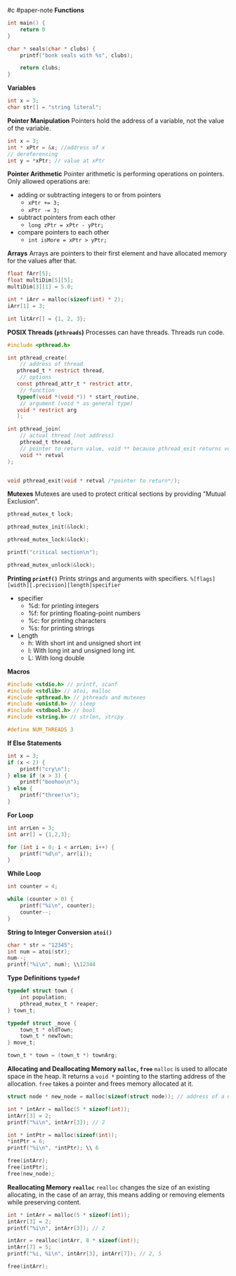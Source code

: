 #c #paper-note
**Functions**
```c
int main() {
	return 0
}

char * seals(char * clubs) {
	printf("bonk seals with %s", clubs);

	return clubs;
}
```
**Variables**
```c
int x = 3;
char str[] = "string literal";
```
**Pointer Manipulation**
Pointers hold the address of a variable, not the value of the variable.
```c
int x = 3;
int * xPtr = &x; //address of x
// dereferencing
int y = *xPtr; // value at xPtr
```

**Pointer Arithmetic**
Pointer arithmetic is performing operations on pointers. Only allowed operations are:
- adding or subtracting integers to or from pointers
	- `xPtr += 3;`
	- `xPtr -= 3;`
- subtract pointers from each other
	- `long zPtr = xPtr - yPtr;`
- compare pointers to each other
	- `int isMore = xPtr > yPtr;`

**Arrays**
Arrays are pointers to their first element and have allocated memory for the values after that.
```c
float fArr[5];
float multiDim[5][5];
multiDim[3][1] = 5.0;

int * iArr = malloc(sizeof(int) * 2);
iArr[1] = 3;

int litArr[] = {1, 2, 3};
```

**POSIX Threads (`pthreads`)**
Processes can have threads. Threads run code.
```c
#include <pthread.h>

int pthread_create(
	// address of thread
   pthread_t * restrict thread,
	// options
   const pthread_attr_t * restrict attr,
	// function
   typeof(void *(void *)) * start_routine,
	// argument (void * as general type)
   void * restrict arg
   );

int pthread_join(
	// actual thread (not address)
	pthread_t thread, 
	// pointer to return value, void ** because pthread_exit returns void *
	void ** retval
);


void pthread_exit(void * retval /*pointer to return*/);
```

**Mutexes**
Mutexes are used to protect critical sections by providing "Mutual Exclusion".
```c
pthread_mutex_t lock;

pthread_mutex_init(&lock);

pthread_mutex_lock(&lock);

printf("critical section\n");

pthread_mutex_unlock(&lock);
```
**Printing `printf()`**
Prints strings and arguments with specifiers.
`%[flags][width][.precision][length]specifier`
- specifier
	- %d: for printing integers
	- %f: for printing floating-point numbers
	- %c: for printing characters
	- %s: for printing strings
- Length
	- h: With short int and unsigned short int
	- l: With long int and unsigned long int.
	- L: With long double

**Macros**
```c
#include <stdio.h> // printf, scanf
#include <stdlib> // atoi, malloc
#include <pthread.h> // pthreads and mutexes
#include <unistd.h> // sleep
#include <stdbool.h> // bool
#include <string.h> // strlen, strcpy

#define NUM_THREADS 3
```

**If Else Statements**
```c
int x = 3;
if (x < 2) {
	printf("cry\n");
} else if (x > 3) {
	printf("boohoo\n");
} else {
	printf("three!\n");
}
```

**For Loop**
```c
int arrLen = 3;
int arr[] = {1,2,3};

for (int i = 0; i < arrLen; i++) {
	printf("%d\n", arr[i]);
}
```

**While Loop**
```c
int counter = 4;

while (counter > 0) {
	printf("%i\n", counter);
	counter--;
}
```

**String to Integer Conversion `atoi()`**
```c
char * str = "12345";
int num = atoi(str);
num--;
printf("%i\n", num); \\12344
```

**Type Definitions `typedef`**
```c
typedef struct town {
    int population;
    pthread_mutex_t * reaper;
} town_t;

typedef struct _move {
    town_t * oldTown;
    town_t * newTown;
} move_t;

town_t * town = (town_t *) townArg;
```

**Allocating and Deallocating Memory `malloc`, `free`**
`malloc` is used to allocate space in the heap. It returns a `void *` pointing to the starting address of the allocation. `free` takes a pointer and frees memory allocated at it.
```c
struct node * new_node = malloc(sizeof(struct node)); // address of a node * in heap

int * intArr = malloc(5 * sizeof(int));
intArr[3] = 2;
printf("%i\n", intArr[3]); // 2

int * intPtr = malloc(sizeof(int));
*intPtr = 6;
printf("%i\n", *intPtr); \\ 6

free(intArr);
free(intPtr);
free(new_node);
```

**Reallocating Memory `realloc`**
`realloc` changes the size of an existing allocating, in the case of an array, this means adding or removing elements while preserving content.
```c
int * intArr = malloc(5 * sizeof(int));
intArr[3] = 2;
printf("%i\n", intArr[3]); // 2

intArr = realloc(intArr, 8 * sizeof(int));
intArr[7] = 5;
printf("%i, %i\n", intArr[3], intArr[7]); // 2, 5

free(intArr);
```